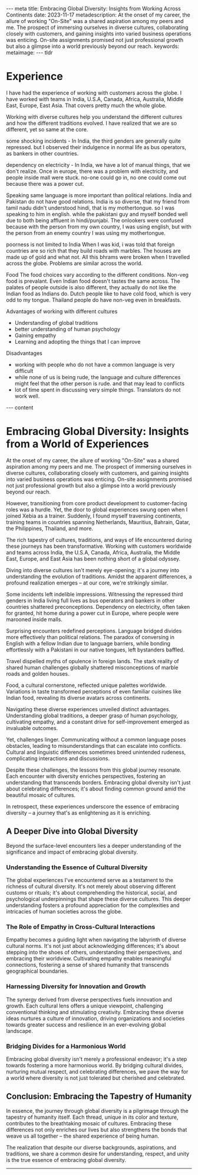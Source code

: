 --- meta 
title: Embracing Global Diversity: Insights from Working Across Continents
date: 2023-11-17
metadescription: At the onset of my career, the allure of working "On-Site" was a shared aspiration among my peers and me. The prospect of immersing ourselves in diverse cultures, collaborating closely with customers, and gaining insights into varied business operations was enticing. On-site assignments promised not just professional growth but also a glimpse into a world previously beyond our reach.
keywords: 
metaimage: 
--- tldr 
# Experience
I have had the experience of working with customers across the globe. I have worked with teams in India, U.S.A, Canada, Africa, Australia, Middle East, Europe, East Asia. That covers pretty much the whole globe.

Working with diverse cultures help you understand the different cultures and how the different traditions evolved. 
I have realized that we are so different, yet so same at the core.

some shocking incidents - In India, the third genders are generally quite repressed. but I observed their indulgence in normal life as bus operators, as bankers in other countries. 

dependency on electricity - In India, we have a lot of manual things, that we don't realize. Once in europe, there was a problem with electricity, and people inside mall were stuck. no-one could go in, no one could come out because there was a power cut.

Speaking same language is more important than political relations. India and Pakistan do not have good relations. India is so diverse, that my friend from tamil nadu didn't understood hindi, that is my mothertongue. so I was speaking to him in english. while the pakistani guy and myself bonded well due to both being affluent in hindi/punjabi.
The onlookers were confused because with the person from my own country, I was using english, but with the person from an enemy country I was using my mothertongue.

poorness is not limited to India
When I was kid, i was told that foreign countries are so rich that they build roads with marbles. The houses are made up of gold and what not. 
All this bhrams were broken when I travelled across the globe. Problems are similar across the world.

Food
The food choices vary according to the different conditions. Non-veg food is prevalant. Even Indian food doesn't tastes the same across. The palates of people outside is also different, they actually do not like the Indian food as Indians do. Dutch people like to have cold food, which is very odd to my tongue. Thailand people do have non-veg even in breakfasts.

Advantages of working with different cultures
- Understanding of global traditions
- better understanding of human psychology
- Gaining empathy
- Learning and adopting the things that I can improve

Disadvantages
- working with people who do not have a common language is very difficult
- while none of us is being rude, the language and culture differences might feel that the other person is rude. and that may lead to conflicts
- lot of time spent in discussing very simple things. Translators do not work well.

--- content 

# Embracing Global Diversity: Insights from a World of Experiences

At the onset of my career, the allure of working "On-Site" was a shared aspiration among my peers and me. The prospect of immersing ourselves in diverse cultures, collaborating closely with customers, and gaining insights into varied business operations was enticing. On-site assignments promised not just professional growth but also a glimpse into a world previously beyond our reach.

However, transitioning from core product development to customer-facing roles was a hurdle. Yet, the door to global experiences swung open when I joined Xebia as a trainer. Suddenly, I found myself traversing continents, training teams in countries spanning Netherlands, Mauritius, Bahrain, Qatar, the Philippines, Thailand, and more.

The rich tapestry of cultures, traditions, and ways of life encountered during these journeys has been transformative. Working with customers worldwide and teams across India, the U.S.A, Canada, Africa, Australia, the Middle East, Europe, and East Asia has been nothing short of a global odyssey.

Diving into diverse cultures isn't merely eye-opening; it's a journey into understanding the evolution of traditions. Amidst the apparent differences, a profound realization emerges – at our core, we're strikingly similar.

Some incidents left indelible impressions. Witnessing the repressed third genders in India living full lives as bus operators and bankers in other countries shattered preconceptions. Dependency on electricity, often taken for granted, hit home during a power cut in Europe, where people were marooned inside malls.

Surprising encounters redefined perceptions. Language bridged divides more effectively than political relations. The paradox of conversing in English with a fellow Indian due to language barriers, while bonding effortlessly with a Pakistani in our native tongues, left bystanders baffled.

Travel dispelled myths of opulence in foreign lands. The stark reality of shared human challenges globally shattered misconceptions of marble roads and golden houses.

Food, a cultural cornerstone, reflected unique palettes worldwide. Variations in taste transformed perceptions of even familiar cuisines like Indian food, revealing its diverse avatars across continents.

Navigating these diverse experiences unveiled distinct advantages. Understanding global traditions, a deeper grasp of human psychology, cultivating empathy, and a constant drive for self-improvement emerged as invaluable outcomes.

Yet, challenges linger. Communicating without a common language poses obstacles, leading to misunderstandings that can escalate into conflicts. Cultural and linguistic differences sometimes breed unintended rudeness, complicating interactions and discussions.

Despite these challenges, the lessons from this global journey resonate. Each encounter with diversity enriches perspectives, fostering an understanding that transcends borders. Embracing global diversity isn't just about celebrating differences; it's about finding common ground amid the beautiful mosaic of cultures.

In retrospect, these experiences underscore the essence of embracing diversity – a journey that's as enlightening as it is enriching.

## A Deeper Dive into Global Diversity

Beyond the surface-level encounters lies a deeper understanding of the significance and impact of embracing global diversity.

### Understanding the Essence of Cultural Diversity

The global experiences I've encountered serve as a testament to the richness of cultural diversity. It's not merely about observing different customs or rituals; it's about comprehending the historical, social, and psychological underpinnings that shape these diverse cultures. This deeper understanding fosters a profound appreciation for the complexities and intricacies of human societies across the globe.

### The Role of Empathy in Cross-Cultural Interactions

Empathy becomes a guiding light when navigating the labyrinth of diverse cultural norms. It's not just about acknowledging differences; it's about stepping into the shoes of others, understanding their perspectives, and embracing their worldview. Cultivating empathy enables meaningful connections, fostering a sense of shared humanity that transcends geographical boundaries.

### Harnessing Diversity for Innovation and Growth

The synergy derived from diverse perspectives fuels innovation and growth. Each cultural lens offers a unique viewpoint, challenging conventional thinking and stimulating creativity. Embracing these diverse ideas nurtures a culture of innovation, driving organizations and societies towards greater success and resilience in an ever-evolving global landscape.

### Bridging Divides for a Harmonious World

Embracing global diversity isn't merely a professional endeavor; it's a step towards fostering a more harmonious world. By bridging cultural divides, nurturing mutual respect, and celebrating differences, we pave the way for a world where diversity is not just tolerated but cherished and celebrated.

## Conclusion: Embracing the Tapestry of Humanity

In essence, the journey through global diversity is a pilgrimage through the tapestry of humanity itself. Each thread, unique in its color and texture, contributes to the breathtaking mosaic of cultures. Embracing these differences not only enriches our lives but also strengthens the bonds that weave us all together – the shared experience of being human.

The realization that despite our diverse backgrounds, aspirations, and traditions, we share a common desire for understanding, respect, and unity is the true essence of embracing global diversity.

---
